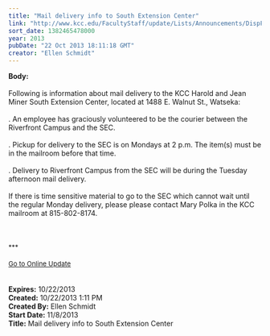```yaml
---
title: "Mail delivery info to South Extension Center"
link: "http://www.kcc.edu/FacultyStaff/update/Lists/Announcements/DispForm.aspx?ID=1296"
sort_date: 1382465478000
year: 2013
pubDate: "22 Oct 2013 18:11:18 GMT"
creator: "Ellen Schmidt"
---
```


<div><b>Body:</b> <div class="ExternalClassC32F7B06C0DF4258BA60D98A6A576F01">
<div> </div>
<div>Following is information about mail delivery to the KCC Harold and Jean Miner South Extension Center, located at 1488 E. Walnut St., Watseka:</div>
<div> </div>
<div>. An employee has graciously volunteered to be the courier between the Riverfront Campus and the SEC.</div>
<div> </div>
<div>. Pickup for delivery to the SEC is on Mondays at 2 p.m. The item(s) must be in the mailroom before that time.</div>
<div> </div>
<div>. Delivery to Riverfront Campus from the SEC will be during the Tuesday afternoon mail delivery. </div>
<div> </div>
<div>If there is time sensitive material to go to the SEC which cannot wait until the regular Monday delivery, please please contact Mary Polka in the KCC mailroom at 815-802-8174.  <br /></div>
<div> </div>
<div> </div>
<div> </div>
<div>
<div><font size="2"></font></div>
<div><font size="2">***</font></div>
<div><font size="2"></font> </div>
<div><font size="2"></font></div>
<div><font size="2"><a href="/FacultyStaff/update/Pages/dailyupdate.aspx">Go to Online Update</a></font></div>
<div><font size="2"></font></div>
<div><font size="2"></font> </div>
<div><font size="2"></font> </div></div></div></div>
<div><b>Expires:</b> 10/22/2013</div>
<div><b>Created:</b> 10/22/2013 1:11 PM</div>
<div><b>Created By:</b> Ellen Schmidt</div>
<div><b>Start Date:</b> 11/8/2013</div>
<div><b>Title:</b> Mail delivery info to South Extension Center</div>
